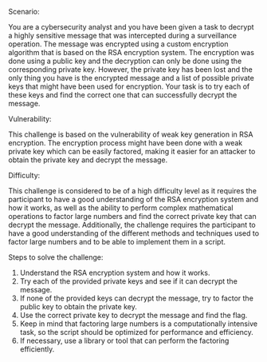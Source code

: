 Scenario: 

You are a cybersecurity analyst and you have been given a task to decrypt a highly sensitive message that was intercepted during a surveillance operation. The message was encrypted using a custom encryption algorithm that is based on the RSA encryption system. The encryption was done using a public key and the decryption can only be done using the corresponding private key. However, the private key has been lost and the only thing you have is the encrypted message and a list of possible private keys that might have been used for encryption. Your task is to try each of these keys and find the correct one that can successfully decrypt the message.

Vulnerability: 

This challenge is based on the vulnerability of weak key generation in RSA encryption. The encryption process might have been done with a weak private key which can be easily factored, making it easier for an attacker to obtain the private key and decrypt the message.

Difficulty: 

This challenge is considered to be of a high difficulty level as it requires the participant to have a good understanding of the RSA encryption system and how it works, as well as the ability to perform complex mathematical operations to factor large numbers and find the correct private key that can decrypt the message. Additionally, the challenge requires the participant to have a good understanding of the different methods and techniques used to factor large numbers and to be able to implement them in a script.

Steps to solve the challenge:
1.	Understand the RSA encryption system and how it works.
2.	Try each of the provided private keys and see if it can decrypt the message.
3.	If none of the provided keys can decrypt the message, try to factor the public key to obtain the private key.
4.	Use the correct private key to decrypt the message and find the flag.
5.	Keep in mind that factoring large numbers is a computationally intensive task, so the script should be optimized for performance and efficiency.
6.	If necessary, use a library or tool that can perform the factoring efficiently.
